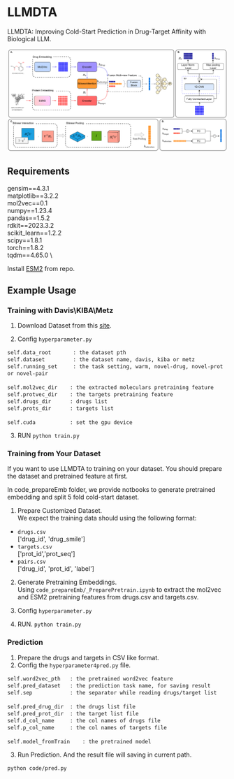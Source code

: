 # LLMDTA

LLMDTA: Improving Cold-Start Prediction in Drug-Target Affinity with Biological LLM.

![](./LLMDTA-model.png)

## Requirements

gensim==4.3.1 \
matplotlib==3.2.2 \
mol2vec==0.1 \
numpy==1.23.4 \
pandas==1.5.2 \
rdkit==2023.3.2 \
scikit_learn==1.2.2 \
scipy==1.8.1 \
torch==1.8.2 \
tqdm==4.65.0 \

Install [ESM2](https://github.com/facebookresearch/esm) from repo.

## Example Usage

### Training with Davis\KIBA\Metz

1. Download Dataset from this [site](https://www.kaggle.com/datasets/christang0002/llmdta/data).

2. Config `hyperparameter.py`

```
self.data_root       : the dataset pth
self.dataset         : the dataset name, davis, kiba or metz
self.running_set     : the task setting, warm, novel-drug, novel-prot or novel-pair

self.mol2vec_dir    : the extracted moleculars pretraining feature
self.protvec_dir    : the targets pretraining feature
self.drugs_dir      : drugs list
self.prots_dir      : targets list

self.cuda           : set the gpu device
```

3. RUN `python train.py`

### Training from Your Dataset

If you want to use LLMDTA to training on your dataset. You should prepare the dataset and pretrained feature at first.

In code_prepareEmb folder, we provide notbooks to generate pretrained embedding and split 5 fold cold-start dataset.

1. Prepare Customized Dataset.\
   We expect the training data should using the following format:

- `drugs.csv`\
  ['drug_id', 'drug_smile']
- `targets.csv`\
  ['prot_id','prot_seq']
- `pairs.csv`\
  ['drug_id', 'prot_id', 'label']

2. Generate Pretraining Embeddings. \
   Using `code_prepareEmb/_PreparePretrain.ipynb` to extract the mol2vec and ESM2 pretraining features from drugs.csv and targets.csv.

3. Config `hyperparameter.py`

4. RUN. `python train.py`

### Prediction

1. Prepare the drugs and targets in CSV like format.
2. Config the `hyperparameter4pred.py` file.

```
self.word2vec_pth   : the pretrained word2vec feature
self.pred_dataset   : the prediction task name, for saving result
self.sep            : the separator while reading drugs/target list

self.pred_drug_dir  : the drugs list file
self.pred_prot_dir  : the target list file
self.d_col_name     : the col names of drugs file
self.p_col_name     : the col names of targets file

self.model_fromTrain    : the pretrained model
```

3. Run Prediction. And the result file will saving in current path.

```
python code/pred.py
```

